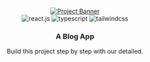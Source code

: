 <div align="center">
  <br />
    <a href="https://react-blog-dev.vercel.app" target="_blank">
      <img src="https://i.ibb.co/SwhRrtj/react-blog.png" alt="Project Banner" border="0">
    </a>
  <br />

  <div>
    <img src="https://img.shields.io/badge/-React_JS-black?style=for-the-badge&logoColor=white&logo=react&color=61DAFB" alt="react.js" />
    <img src="https://img.shields.io/badge/-TypeScript-black?style=for-the-badge&logoColor=white&logo=typescript&color=3178C6" alt="typescript" />
    <img src="https://img.shields.io/badge/-Tailwind_CSS-black?style=for-the-badge&logoColor=white&logo=tailwindcss&color=06B6D4" alt="tailwindcss" />
  </div>

  <h3 align="center">A Blog App</h3>

   <div align="center">
     Build this project step by step with our detailed.
    </div>
</div>
